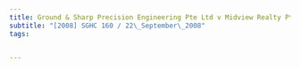```yaml
---
title: Ground & Sharp Precision Engineering Pte Ltd v Midview Realty Pte Ltd 
subtitle: "[2008] SGHC 160 / 22\_September\_2008"
tags:


---
```



